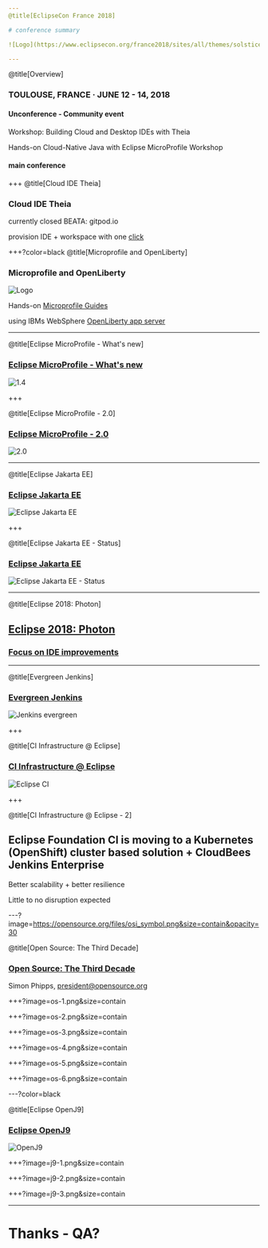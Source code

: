 ```yaml
---
@title[EclipseCon France 2018]

# conference summary

![Logo](https://www.eclipsecon.org/france2018/sites/all/themes/solstice/_themes/solstice_eclipsecon_france2018/logo.png)

---
```

@title[Overview]

### TOULOUSE, FRANCE · JUNE 12 - 14, 2018

#### Unconference - Community event

Workshop: Building Cloud and Desktop IDEs with Theia

Hands-on Cloud-Native Java with Eclipse MicroProfile Workshop

#### main conference

+++
@title[Cloud IDE Theia]

### Cloud IDE Theia

currently closed BEATA: gitpod.io

provision IDE + workspace with one [click](https://gitpod.io/#https://github.com/baloise/pitches/tree/eclipsecon-france-18)

+++?color=black
@title[Microprofile and OpenLiberty]

### Microprofile and OpenLiberty

![Logo](https://microprofile.io/app/images/logo.png)

Hands-on [Microprofile Guides](https://github.com/OpenLiberty?utf8=✓&q=guide-&type=&language=)

using IBMs WebSphere [OpenLiberty app server](https://github.com/OpenLiberty)

---

@title[Eclipse MicroProfile - What's new]

### [Eclipse MicroProfile - What's new](https://www.eclipsecon.org/france2018/sites/default/files/slides/Microprofile-New_and_Noteworthy.pdf)

![1.4](mp14.png)

+++

@title[Eclipse MicroProfile - 2.0]

### [Eclipse MicroProfile - 2.0](http://microprofile.io/projects)

![2.0](mp20.png)

---

@title[Eclipse Jakarta EE]

### [Eclipse Jakarta EE](https://www.eclipsecon.org/france2018/session/jakarta-ee-not-your-parents-java-ee)

![Eclipse Jakarta EE](https://blog.talanlabs.com/wp-content/uploads/2018/03/JakartaEE.jpg)

+++

@title[Eclipse Jakarta EE - Status]

### [Eclipse Jakarta EE](https://www.eclipsecon.org/france2018/session/jakarta-ee-not-your-parents-java-ee)

![Eclipse Jakarta EE - Status](ee4j-status.png)

---

@title[Eclipse 2018: Photon]

## [Eclipse 2018: Photon](https://www.eclipsecon.org/france2018/session/approaching-light-speed-news-eclipse-photon-platform)

### [Focus on IDE improvements](https://starwarsintrocreator.kassellabs.io/?ref=redirect#!/AL8nDXUfLt4EuoJ6tF-m)

---

@title[Evergreen Jenkins]

### [Evergreen Jenkins](https://www.eclipsecon.org/france2018/session/jenkins-essentials-evergreen-version-jenkins)

![Jenkins evergreen](jenkins-evergreen.png)

+++

@title[CI Infrastructure @ Eclipse]

### [CI Infrastructure @ Eclipse](https://www.eclipsecon.org/france2018/session/better-ci-infrastructure-eclipse-projects-or-how-manage-200-jenkins-masters)

![Eclipse CI](ec-ci.png)

+++

@title[CI Infrastructure @ Eclipse - 2]

## Eclipse Foundation CI is moving to a Kubernetes (OpenShift) cluster based solution + CloudBees Jenkins Enterprise 

Better scalability + better resilience

Little to no disruption expected

---?image=https://opensource.org/files/osi_symbol.png&size=contain&opacity=30

@title[Open Source: The Third Decade]

### [Open Source: The Third Decade](https://www.eclipsecon.org/france2018/sites/default/files/slides/1824-EclipseCon-Toulouse.pdf)

Simon Phipps, president@opensource.org

+++?image=os-1.png&size=contain

+++?image=os-2.png&size=contain

+++?image=os-3.png&size=contain

+++?image=os-4.png&size=contain

+++?image=os-5.png&size=contain

+++?image=os-6.png&size=contain

---?color=black

@title[Eclipse OpenJ9]

### [Eclipse OpenJ9](https://www.eclipsecon.org/france2018/sites/default/files/slides/EclipseConFrance2018_Cloud_Native_With_OpenJ9.pdf)

![OpenJ9](https://www.eclipse.org/openj9/assets/openj9_6b.png)

+++?image=j9-1.png&size=contain

+++?image=j9-2.png&size=contain

+++?image=j9-3.png&size=contain

---

# Thanks - QA?
